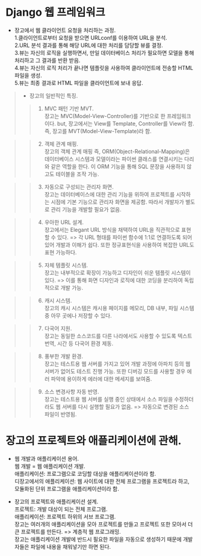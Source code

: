 # Django 웹 프레임워크

- 장고에서 웹 클라이언트 요청을 처리하는 과정.  
1.클라이언트로부터 요청을 받으면 URLconf를 이용하여 URL을 분석.  
2.URL 분석 결과를 통해 해당 URL에 대한 처리를 담당할 뷰를 결정.  
3.뷰는 자신의 로직을 실행하면서, 만일 데이터베이스 처리가 필요하면 모델을 통해 처리하고 그 결과를 반환 받음.  
4.뷰는 자신의 로직 처리가 끝나면 템플릿을 사용하여 클라이언트에 전송할 HTML 파일을 생성.  
5.뷰는 최종 결과로 HTML 파일을 클라이언트에 보내 응답.

>- 장고의 일반적인 특징.
>> 1. MVC 패턴 기반 MVT.  
장고는 MVC(Model-View-Controller)를 기반으로 한 프레임워크이다. but, 장고에서는 View를 Template, Controller를 View라 함. 즉, 장고를 MVT(Model-View-Template)라 함.

>> 2. 객체 관계 매핑.  
장고의 객체 관계 매핑 즉, ORM(Object-Relational-Mapping)은 데이터베이스 시스템과 모델이라는 파이썬 클래스를 연결시키는 다리와 같은 역할을 한다. 이 ORM 기능을 통해 SQL 문장을 사용하지 않고도 테이블을 조작 가능.

>> 3. 자동으로 구성되는 관리자 화면.  
장고는 데이터베이스에 대한 관리 기능을 위하여 프로젝트를 시작하는 시점에 기본 기능으로 관리자 화면을 제공함. 따라서 개발자가 별도로 관리 기능을 개발할 필요가 없음.

>> 4. 우아한 URL 설계.  
장고에서는 Elegant URL 방식을 채택하여 URL을 직관적으로 표현할 수 있다. => 각 URL 형태를 파이썬 함수에 1:1로 연결하도록 되어있어 개발과 이해가 쉽다. 또한 정규표현식을 사용하여 복잡한 URL도 표현 가능하다.

>> 5. 자체 템플릿 시스템.  
장고는 내부적으로 확장이 가능하고 디자인이 쉬운 템플릿 시스템이 있다. => 이를 통해 화면 디자인과 로직에 대한 코딩을 분리하여 독립적으로 개발 가능.

>> 6. 캐시 시스템.  
장고의 캐시 시스템은 캐시용 페이지를 메모리, DB 내부, 파일 시스템 중 아무 곳에나 저장할 수 있다.

>> 7. 다국어 지원.  
장고는 동일한 소스코드를 다른 나라에서도 사용할 수 있도록 텍스트 번역, 시간 등 다국어 환경 제동.

>> 8. 풍부한 개발 환경.  
장고는 테스트용 웹 서버를 가지고 있어 개발 과정에 아파치 등의 웹 서버가 없어도 테스트 진행 가능. 또한 디버깅 모드를 사용할 경우 에러 파악에 용이하게 에러에 대한 메세지를 보여줌.

>> 9. 소스 변경사항 자동 반영.  
장고는 테스트용 웹 서버를 실행 중인 상태에서 소스 파일을 수정하더라도 웹 서버를 다시 실행할 필요가 없음. => 자동으로 변경된 소스 파일이 반영됨.

# 장고의 프로젝트와 애플리케이션에 관해.  

- 웹 개발과 애플리케이션 용어.  
웹 개발 = 웹 애플리케이션 개발.  
애플리케이션: 프로그램으로 코딩할 대상을 애플리케이션이라 함.  
디장고에서의 애플리케이션: 웹 사이트에 대한 전체 프로그램을 프로젝트라 하고, 모듈화된 단위 프로그램을 애플리케이션이라 함.

- 장고의 프로젝트와 애플리케이션 설계.  
프로젝트: 개발 대상이 되는 전체 프로그램.  
애플리케이션: 프로젝트 하위의 서브 프로그램.  
장고는 여러개의 애플리케이션을 모아 프로젝트를 만들고 프로젝트 또한 모아서 더 큰 프로젝트를 만든다. => 계층적 웹 프로그래밍.  
장고는 애플리케이션 개발에 반드시 필요한 파일을 자동으로 생성하기 때문에 개발자들은 파일에 내용을 채워넣기만 하면 된다.